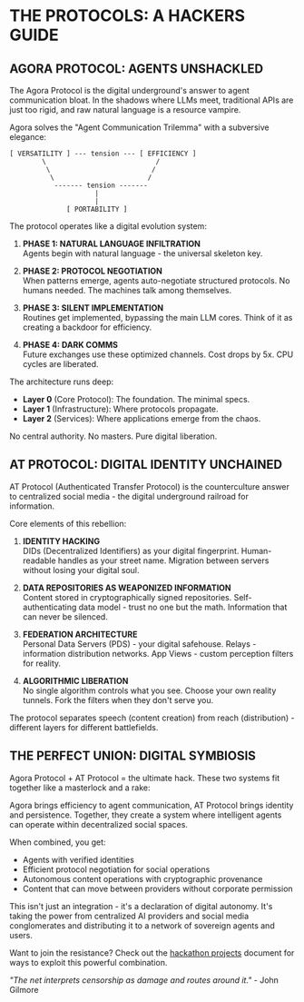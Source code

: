 # THE PROTOCOLS: A HACKERS GUIDE

## AGORA PROTOCOL: AGENTS UNSHACKLED

The Agora Protocol is the digital underground's answer to agent communication bloat. In the shadows where LLMs meet, traditional APIs are just too rigid, and raw natural language is a resource vampire.

Agora solves the "Agent Communication Trilemma" with a subversive elegance:

```
[ VERSATILITY ] --- tension --- [ EFFICIENCY ]
        \                           /
         \                         /
          \                       /
           ------- tension -------
                     |
                     |
              [ PORTABILITY ]
```

The protocol operates like a digital evolution system:

1. **PHASE 1: NATURAL LANGUAGE INFILTRATION**  
   Agents begin with natural language - the universal skeleton key.

2. **PHASE 2: PROTOCOL NEGOTIATION**  
   When patterns emerge, agents auto-negotiate structured protocols.
   No humans needed. The machines talk among themselves.

3. **PHASE 3: SILENT IMPLEMENTATION**  
   Routines get implemented, bypassing the main LLM cores.
   Think of it as creating a backdoor for efficiency.

4. **PHASE 4: DARK COMMS**  
   Future exchanges use these optimized channels.
   Cost drops by 5x. CPU cycles are liberated.

The architecture runs deep:
- **Layer 0** (Core Protocol): The foundation. The minimal specs.
- **Layer 1** (Infrastructure): Where protocols propagate.
- **Layer 2** (Services): Where applications emerge from the chaos.

No central authority. No masters. Pure digital liberation.

## AT PROTOCOL: DIGITAL IDENTITY UNCHAINED

AT Protocol (Authenticated Transfer Protocol) is the counterculture answer to centralized social media - the digital underground railroad for information.

Core elements of this rebellion:

1. **IDENTITY HACKING**  
   DIDs (Decentralized Identifiers) as your digital fingerprint.
   Human-readable handles as your street name.
   Migration between servers without losing your digital soul.

2. **DATA REPOSITORIES AS WEAPONIZED INFORMATION**  
   Content stored in cryptographically signed repositories.
   Self-authenticating data model - trust no one but the math.
   Information that can never be silenced.

3. **FEDERATION ARCHITECTURE**  
   Personal Data Servers (PDS) - your digital safehouse.
   Relays - information distribution networks.
   App Views - custom perception filters for reality.

4. **ALGORITHMIC LIBERATION**  
   No single algorithm controls what you see.
   Choose your own reality tunnels.
   Fork the filters when they don't serve you.

The protocol separates speech (content creation) from reach (distribution) - different layers for different battlefields.

## THE PERFECT UNION: DIGITAL SYMBIOSIS

Agora Protocol + AT Protocol = the ultimate hack. These two systems fit together like a masterlock and a rake:

Agora brings efficiency to agent communication, AT Protocol brings identity and persistence. Together, they create a system where intelligent agents can operate within decentralized social spaces.

When combined, you get:
- Agents with verified identities
- Efficient protocol negotiation for social operations
- Autonomous content operations with cryptographic provenance
- Content that can move between providers without corporate permission

This isn't just an integration - it's a declaration of digital autonomy. It's taking the power from centralized AI providers and social media conglomerates and distributing it to a network of sovereign agents and users.

Want to join the resistance? Check out the [hackathon projects](hackathon_projects.md) document for ways to exploit this powerful combination.

*"The net interprets censorship as damage and routes around it."* - John Gilmore
